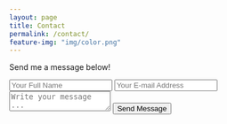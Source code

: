 ```yaml
---
layout: page
title: Contact
permalink: /contact/
feature-img: "img/color.png"
---
```

Send me a message below!

<form action="https://getsimpleform.com/messages?form_api_token=1dfa2da4b2f6ef75690270c6a882b090" method="post">
  <!-- the redirect_to is optional, the form will redirect to the referrer on submission -->
  <input type='hidden' name='redirect_to' value='http://isaacorme.com/thank-you'/>
  <input type='text' name='name' placeholder='Your Full Name' />
  <input type='email' name='email' placeholder='Your E-mail Address' />
  <textarea name='message' placeholder='Write your message ...'></textarea>
  <input type='submit' value='Send Message' />
</form>
